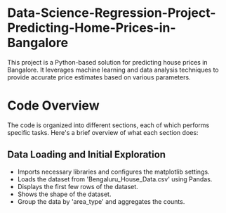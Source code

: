 # Data-Science-Regression-Project-Predicting-Home-Prices-in-Bangalore
This project is a Python-based solution for predicting house prices in Bangalore. It leverages machine learning and data analysis techniques to provide accurate price estimates based on various parameters.

# Code Overview
The code is organized into different sections, each of which performs specific tasks. Here's a brief overview of what each section does:

## Data Loading and Initial Exploration
- Imports necessary libraries and configures the matplotlib settings.
- Loads the dataset from 'Bengaluru_House_Data.csv' using Pandas.
- Displays the first few rows of the dataset.
- Shows the shape of the dataset.
- Group the data by 'area_type' and aggregates the counts.
